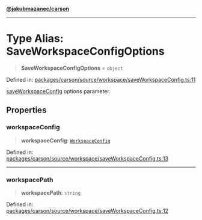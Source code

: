 [**@jakubmazanec/carson**](../README.md)

---

# Type Alias: SaveWorkspaceConfigOptions

> **SaveWorkspaceConfigOptions** = `object`

Defined in:
[packages/carson/source/workspace/saveWorkspaceConfig.ts:11](https://github.com/jakubmazanec/tools/blob/dccfe8e5cee218e88ff4db59e4bf460975897c58/packages/carson/source/workspace/saveWorkspaceConfig.ts#L11)

[saveWorkspaceConfig](../functions/saveWorkspaceConfig.md) options parameter.

## Properties

### workspaceConfig

> **workspaceConfig**: [`WorkspaceConfig`](WorkspaceConfig.md)

Defined in:
[packages/carson/source/workspace/saveWorkspaceConfig.ts:13](https://github.com/jakubmazanec/tools/blob/dccfe8e5cee218e88ff4db59e4bf460975897c58/packages/carson/source/workspace/saveWorkspaceConfig.ts#L13)

---

### workspacePath

> **workspacePath**: `string`

Defined in:
[packages/carson/source/workspace/saveWorkspaceConfig.ts:12](https://github.com/jakubmazanec/tools/blob/dccfe8e5cee218e88ff4db59e4bf460975897c58/packages/carson/source/workspace/saveWorkspaceConfig.ts#L12)
